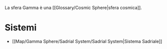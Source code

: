 La sfera Gamma è una [[Glossary/Cosmic Sphere|sfera cosmica]].

# Sistemi

- [[Map/Gamma Sphere/Sadrial System/Sadrial System|Sistema Sadriale]]
